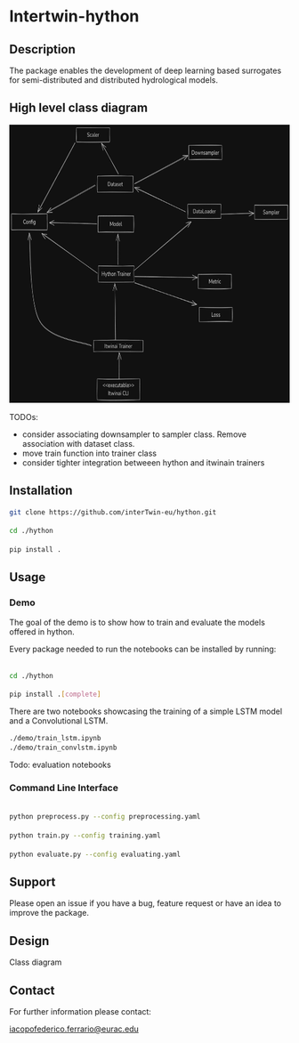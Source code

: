 # Intertwin-hython


## Description

The package enables the development of deep learning based surrogates for semi-distributed and distributed hydrological models.


## High level class diagram

<p align="center">
 <a href="https://github.com/interTwin-eu/hython"><img src="https://github.com/interTwin-eu/hython/blob/dev/assets/img/hython.png" alt="layout" width="700" height="500"></a>
</p>

TODOs:
- consider associating downsampler to sampler class. Remove association with dataset class.
- move train function into trainer class
- consider tighter integration betweeen hython and itwinain trainers

## Installation


```bash
git clone https://github.com/interTwin-eu/hython.git

cd ./hython

pip install .

```

## Usage

### Demo

The goal of the demo is to show how to train and evaluate the models offered in hython.

Every package needed to run the notebooks can be installed by running:

```bash

cd ./hython

pip install .[complete]

```

There are two notebooks showcasing the training of a simple LSTM model and a Convolutional LSTM.

```bash
./demo/train_lstm.ipynb
./demo/train_convlstm.ipynb
```

Todo: evaluation notebooks


### Command Line Interface

```bash

python preprocess.py --config preprocessing.yaml

python train.py --config training.yaml

python evaluate.py --config evaluating.yaml

```

## Support
Please open an issue if you have a bug, feature request or have an idea to improve the package.

## Design

Class diagram


## Contact

For further information please contact:

iacopofederico.ferrario@eurac.edu
